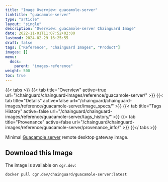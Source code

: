 ```yaml
---
title: "Image Overview: guacamole-server"
linktitle: "guacamole-server"
type: "article"
layout: "single"
description: "Overview: guacamole-server Chainguard Image"
date: 2022-11-01T11:07:52+02:00
lastmod: 2024-02-29 16:25:55
draft: false
tags: ["Reference", "Chainguard Images", "Product"]
images: []
menu: 
  docs: 
    parent: "images-reference"
weight: 500
toc: true
---
```


{{< tabs >}}
{{< tab title="Overview" active=true url="/chainguard/chainguard-images/reference/guacamole-server/" >}}
{{< tab title="Details" active=false url="/chainguard/chainguard-images/reference/guacamole-server/image_specs/" >}}
{{< tab title="Tags History" active=false url="/chainguard/chainguard-images/reference/guacamole-server/tags_history/" >}}
{{< tab title="Provenance" active=false url="/chainguard/chainguard-images/reference/guacamole-server/provenance_info/" >}}
{{</ tabs >}}



<!--overview:start-->
Minimal [Guacamole server](https://guacamole.apache.org/) remote desktop gateway image.
<!--overview:end-->

<!--getting:start-->
## Download this Image
The image is available on `cgr.dev`:

```
docker pull cgr.dev/chainguard/guacamole-server:latest
```
<!--getting:end-->

<!--body:start-->
<!--body:end-->

